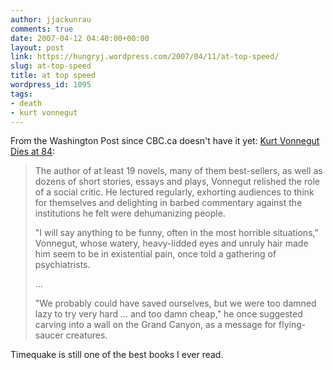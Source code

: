 ```yaml
---
author: jjackunrau
comments: true
date: 2007-04-12 04:40:00+00:00
layout: post
link: https://hungryj.wordpress.com/2007/04/11/at-top-speed/
slug: at-top-speed
title: at top speed
wordpress_id: 1095
tags:
- death
- kurt vonnegut
---
```


From the Washington Post since CBC.ca doesn't have it yet: [Kurt Vonnegut Dies at 84](http://www.washingtonpost.com/wp-dyn/content/article/2007/04/12/AR2007041200062.html):

<blockquote>The author of at least 19 novels, many of them best-sellers, as well as dozens of short stories, essays and plays, Vonnegut relished the role of a social critic. He lectured regularly, exhorting audiences to think for themselves and delighting in barbed commentary against the institutions he felt were dehumanizing people.  
  
"I will say anything to be funny, often in the most horrible situations," Vonnegut, whose watery, heavy-lidded eyes and unruly hair made him seem to be in existential pain, once told a gathering of psychiatrists.   
  
...  
  
"We probably could have saved ourselves, but we were too damned lazy to try very hard ... and too damn cheap," he once suggested carving into a wall on the Grand Canyon, as a message for flying-saucer creatures.  
  
</blockquote>

Timequake is still one of the best books I ever read.
